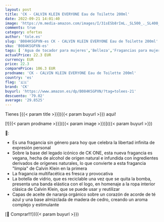 ```yaml
---
layout: post
title: 'CK - CALVIN KLEIN EVERYONE Eau de Toilette 200ml'
date: 2022-09-21 14:01:40
image: 'https://m.media-amazon.com/images/I/31sESb8rImL._SL500_._SL400_.jpg'
comments: true
category: ofertas
author: 'tole.es'
slug: 'B084KSGPXN-es CK - CALVIN KLEIN EVERYONE Eau de Toilette 200ml'
sku: 'B084KSGPXN-es'
tags: [ 'Agua de tocador para mujeres','Belleza','Fragancias para mujeres','Perfumes y fragancias','ck','de','eau','toilette','🇪🇸', ]
actualPrice: 22.3 EUR
currency: EUR
price: 22.3
comparePrice: 106.3 EUR
prodname: 'CK - CALVIN KLEIN EVERYONE Eau de Toilette 200ml'
country: 'es'
flag: '🇪🇸'
brand: 'CK'
buyurl: 'https://www.amazon.es/dp/B084KSGPXN/?tag=tolees-21'
descuento: '79.02'
average: '29.8525'
---
```


Tienes [{{< param title >}}]({{< param buyurl >}}) aqui!

[![{{< param prodname >}}]({{< param image >}})]({{< param buyurl >}})

🔎:

- Es una fragancia sin género para hoy que celebra la libertad infinita de expresión personal
- Sobre la base del legado icónico de CK ONE, esta nueva fragancia es vegana, hecha de alcohol de origen natural e infundida con ingredientes derivados de orígenes naturales, lo que convierte a esta fragancia "limpia" de Calvin Klein en la primera
- La fragancia multifacética es fresca y provocativa
- La botella de vidrio, que es reciclable una vez que se quita la bomba, presenta una banda elástica con el logo, en homenaje a la ropa interior clásica de Calvin Klein, que se puede usar y reutilizar
- Capas de aceite de naranja orgánico sobre un corazón de acorde de té azul y una base almizclada de madera de cedro, creando un aroma complejo y estimulante

[🛒 Comprar!!!]({{< param buyurl >}})
